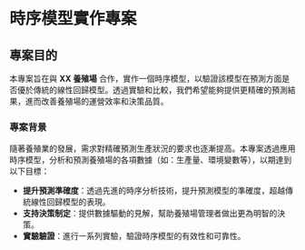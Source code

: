 # 時序模型實作專案

## 專案目的

本專案旨在與 **XX 養殖場** 合作，實作一個時序模型，以驗證該模型在預測方面是否優於傳統的線性回歸模型。透過實驗和比較，我們希望能夠提供更精確的預測結果，進而改善養殖場的運營效率和決策品質。

### 專案背景

隨著養殖業的發展，需求對精確預測生產狀況的要求也逐漸提高。本專案透過應用時序模型，分析和預測養殖場的各項數據（如：生產量、環境變數等），以期達到以下目標：

- **提升預測準確度**：透過先進的時序分析技術，提升預測模型的準確度，超越傳統線性回歸模型的表現。
- **支持決策制定**：提供數據驅動的見解，幫助養殖場管理者做出更為明智的決策。
- **實驗驗證**：進行一系列實驗，驗證時序模型的有效性和可靠性。
